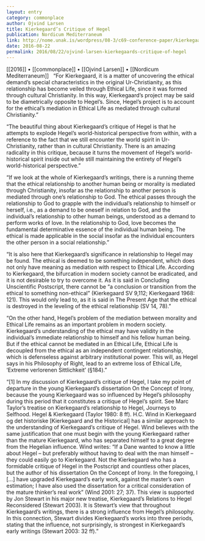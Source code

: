 ```yaml
---
layout: entry
category: commonplace
author: Ojvind Larsen
title: Kierkegaard’s Critique of Hegel
publication: Nordicum Mediterraneum
link: http://nome.unak.is/wordpress/08-3/c69-conference-paper/kierkegaard-s-critique-of-hegel-existentialist-ethics-versus-hegel-s-sittlichkeit-in-the-institutions-of-civil-society-of-the-state/
date: 2016-08-22
permalink: 2016/08/22/ojvind-larsen-kierkegaards-critique-of-hegel
---
```


[[2016]] • [[commonplace]] • [[Ojvind Larsen]] • [[Nordicum Mediterraneum]]
 
“For Kierkegaard, it is a matter of uncovering the ethical demand’s special characteristics in the original Ur-Christianity, as this relationship has become veiled through Ethical Life, since it was formed through cultural Christianity. In this way, Kierkegaard’s project may be said to be diametrically opposite to Hegel’s. Since, Hegel’s project is to account for the ethical’s mediation in Ethical Life as mediated through cultural Christianity.”

“The beautiful thing about Kierkegaard’s critique of Hegel is that he attempts to explode Hegel’s world-historical perspective from within, with a reference to the fact that we still encounter the world spirit in Ur-Christianity, rather than in cultural Christianity. There is an amazing radicality in this critique, because it turns the movement of Hegel’s world-historical spirit inside out while still maintaining the entirety of Hegel’s world-historical perspective.”

“If we look at the whole of Kierkegaard’s writings, there is a running theme that the ethical relationship to another human being or morality is mediated through Christianity, insofar as the relationship to another person is mediated through one’s relationship to God. The ethical passes through the relationship to God to grapple with the individual’s relationship to himself or herself, i.e., as a demand to be oneself in relation to God, and the individual’s relationship to other human beings, understood as a demand to perform works of love. In the relationship to God, love becomes the fundamental determinative essence of the individual human being. The ethical is made applicable in the social insofar as the individual encounters the other person in a social relationship.”

“It is also here that Kierkegaard’s significance in relationship to Hegel may be found. The ethical is deemed to be something independent, which does not only have meaning as mediation with respect to Ethical Life. According to Kierkegaard, the bifurcation in modern society cannot be eradicated, and it is not desirable to try to overcome it. As it is said in Concluding Unscientific Postscript, there cannot be “a conclusion or transition from the ethical to something non-ethical” (Kierkegaard SV 9,112; Kierkegaard 1968: 121). This would only lead to, as it is said in The Present Age that the ethical is destroyed in the leveling of the ethical relationship (SV 14, 78).”

“On the other hand, Hegel’s problem of the mediation between morality and Ethical Life remains as an important problem in modern society. Kierkegaard’s understanding of the ethical may have validity in the individual’s immediate relationship to himself and his fellow human being. But if the ethical cannot be mediated in an Ethical Life, Ethical Life is decoupled from the ethical as an independent contingent relationship, which is defenseless against arbitrary institutional power. This will, as Hegel says in his Philosophy of Right, lead to an extreme loss of Ethical Life, ‘Extreme verlorenen Sittlichkeit’ (§184).”

“[1] In my discussion of Kierkegaard’s critique of Hegel, I take my point of departure in the young Kierkegaard’s dissertation On the Concept of Irony, because the young Kierkegaard was so influenced by Hegel’s philosophy during this period that it constitutes a critique of Hegel’s spirit. See Marc Taylor’s treatise on Kierkegaard’s relationship to Hegel, Journeys to Selfhood. Hegel & Kierkegaard (Taylor 1980: 8 ff). H.C. Wind in Kierkegaard og det historiske [Kierkegaard and the Historical] has a similar approach to the understanding of Kierkegaard’s critique of Hegel. Wind believes with the same justification that one must begin with the young Kierkegaard rather than the mature Kierkegaard, who has separated himself to a great degree from the Hegelian influence. Wind writes: “If a Dane wanted to know a little about Hegel – but preferably without having to deal with the man himself – they could easily go to Kierkegaard. Not the Kierkegaard who has a formidable critique of Hegel in the Postscript and countless other places, but the author of his dissertation On the Concept of Irony. In the foregoing, I […] have upgraded Kierkegaard’s early work, against the master’s own estimation; I have also used the dissertation for a critical consideration of the mature thinker’s real work” (Wind 2001: 27; 37). This view is supported by Jon Stewart in his major new treatise, Kierkegaard’s Relations to Hegel Reconsidered (Stewart 2003). It is Stewart’s view that throughout Kierkegaard’s writings, there is a strong influence from Hegel’s philosophy. In this connection, Stewart divides Kierkegaard’s works into three periods, stating that the influence, not surprisingly, is strongest in Kierkegaard’s early writings (Stewart 2003: 32 ff).”
